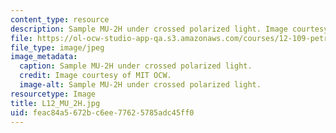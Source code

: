```yaml
---
content_type: resource
description: Sample MU-2H under crossed polarized light. Image courtesy of MIT OCW.
file: https://ol-ocw-studio-app-qa.s3.amazonaws.com/courses/12-109-petrology-fall-2005/feac84a5672bc6ee77625785adc45ff0_L12_MU_2H.jpg
file_type: image/jpeg
image_metadata:
  caption: Sample MU-2H under crossed polarized light.
  credit: Image courtesy of MIT OCW.
  image-alt: Sample MU-2H under crossed polarized light.
resourcetype: Image
title: L12_MU_2H.jpg
uid: feac84a5-672b-c6ee-7762-5785adc45ff0
---
```

